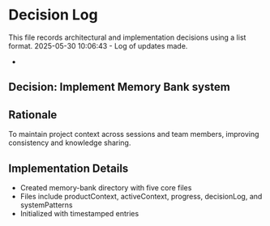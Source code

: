 # Decision Log

This file records architectural and implementation decisions using a list format.
2025-05-30 10:06:43 - Log of updates made.

*

## Decision: Implement Memory Bank system

## Rationale 

To maintain project context across sessions and team members, improving consistency and knowledge sharing.

## Implementation Details

* Created memory-bank directory with five core files
* Files include productContext, activeContext, progress, decisionLog, and systemPatterns
* Initialized with timestamped entries